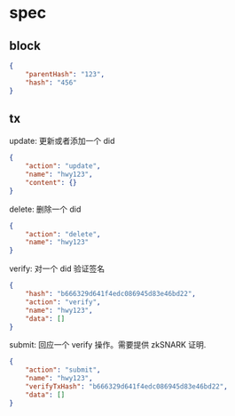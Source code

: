 # spec

## block

```json
{
    "parentHash": "123",
    "hash": "456"
}
```

## tx

update: 更新或者添加一个 did
```json
{
    "action": "update",
    "name": "hwy123",
    "content": {}
}
```

delete: 删除一个 did
```json
{
    "action": "delete",
    "name": "hwy123"
}
```

verify: 对一个 did 验证签名
```json
{
    "hash": "b666329d641f4edc086945d83e46bd22",
    "action": "verify",
    "name": "hwy123",
    "data": []
}
```

submit: 回应一个 verify 操作。需要提供 zkSNARK 证明.
```json
{
    "action": "submit",
    "name": "hwy123",
    "verifyTxHash": "b666329d641f4edc086945d83e46bd22",
    "data": []
}
```